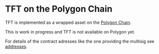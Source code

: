 # TFT on the Polygon Chain

TFT is implemented as a wrapped asset on the [Polygon Chain](https://polygon.technology).

This is work in progress and TFT is not available on Polygon yet.

For details of the contract adresses like the one providing the multisig see [addresses](./addresses.md).
